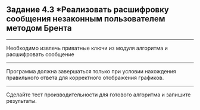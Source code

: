 **Задание 4.3**
*Реализовать расшифровку сообщения незаконным пользователем методом Брента
---
___
Необходимо извлечь приватные ключи из модуля алгоритма и расшифровать сообщение
___
Программа должна завершаться только при условии нахождения правильного ответа для корректного 
отображения графиков.
___
Сделайте тест производительности для готового алгоритма и запишите результаты.